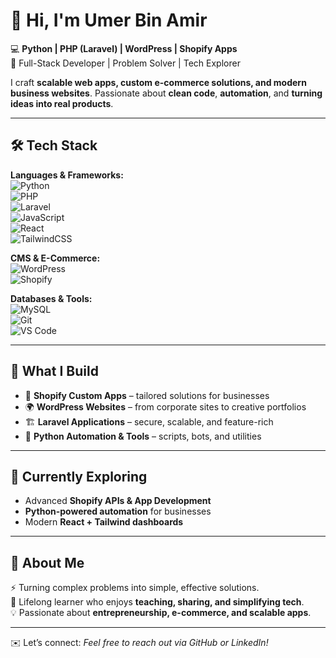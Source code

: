 # 👋 Hi, I'm Umer Bin Amir  

💻 **Python | PHP (Laravel) | WordPress | Shopify Apps**  
🚀 Full-Stack Developer | Problem Solver | Tech Explorer  

I craft **scalable web apps, custom e-commerce solutions, and modern business websites**. Passionate about **clean code**, **automation**, and **turning ideas into real products**.  

---

## 🛠️ Tech Stack  

**Languages & Frameworks:**  
![Python](https://img.shields.io/badge/Python-3776AB?style=for-the-badge&logo=python&logoColor=white)  
![PHP](https://img.shields.io/badge/PHP-777BB4?style=for-the-badge&logo=php&logoColor=white)  
![Laravel](https://img.shields.io/badge/Laravel-FF2D20?style=for-the-badge&logo=laravel&logoColor=white)  
![JavaScript](https://img.shields.io/badge/JavaScript-F7DF1E?style=for-the-badge&logo=javascript&logoColor=black)  
![React](https://img.shields.io/badge/React-20232A?style=for-the-badge&logo=react&logoColor=61DAFB)  
![TailwindCSS](https://img.shields.io/badge/TailwindCSS-38B2AC?style=for-the-badge&logo=tailwind-css&logoColor=white)  

**CMS & E-Commerce:**  
![WordPress](https://img.shields.io/badge/WordPress-21759B?style=for-the-badge&logo=wordpress&logoColor=white)  
![Shopify](https://img.shields.io/badge/Shopify-7AB55C?style=for-the-badge&logo=shopify&logoColor=white)  

**Databases & Tools:**  
![MySQL](https://img.shields.io/badge/MySQL-005C84?style=for-the-badge&logo=mysql&logoColor=white)  
![Git](https://img.shields.io/badge/Git-F05032?style=for-the-badge&logo=git&logoColor=white)  
![VS Code](https://img.shields.io/badge/VSCode-0078D4?style=for-the-badge&logo=visual-studio-code&logoColor=white)  

---

## 🚀 What I Build  

- 🛒 **Shopify Custom Apps** – tailored solutions for businesses  
- 🌍 **WordPress Websites** – from corporate sites to creative portfolios  
- 🏗️ **Laravel Applications** – secure, scalable, and feature-rich  
- 🐍 **Python Automation & Tools** – scripts, bots, and utilities  

---

## 🎯 Currently Exploring  

- Advanced **Shopify APIs & App Development**  
- **Python-powered automation** for businesses  
- Modern **React + Tailwind dashboards**  

---

## 🌟 About Me  

⚡ Turning complex problems into simple, effective solutions.  
🌱 Lifelong learner who enjoys **teaching, sharing, and simplifying tech**.  
💡 Passionate about **entrepreneurship, e-commerce, and scalable apps**.  

---

✉️ Let’s connect: *Feel free to reach out via GitHub or LinkedIn!*  
